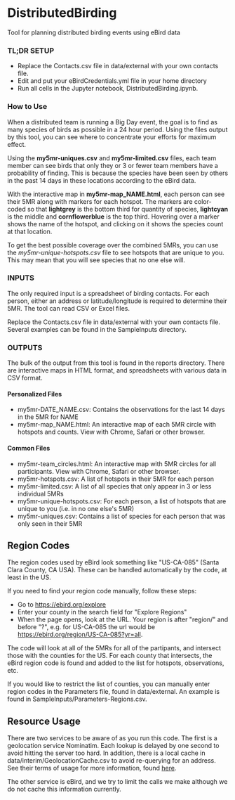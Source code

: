 # DistributedBirding
Tool for planning distributed birding events using eBird data

### TL;DR SETUP
- Replace the Contacts.csv file in data/external with your own contacts file.
- Edit and put your eBirdCredentials.yml file in your home directory 
- Run all cells in the Jupyter notebook, DistributedBirding.ipynb.

### How to Use

When a distributed team is running a Big Day event, the goal is to find as many
species of birds as possible in a 24 hour period. Using the files output by
this tool, you can see where to concentrate your efforts for maximum effect.

Using the __my5mr-uniques.csv__ and __my5mr-limited.csv__ files, each team member 
can see birds that only they or 3 or fewer team members have a probability
of finding. This is because the species have been seen by others in the past
14 days in these locations according to the eBird data.

With the interactive map in __my5mr-map_NAME.html__, each person can see their 
5MR along with markers for each hotspot. The markers are color-coded so that
**lightgrey** is the bottom third for quantity of species, 
**lightcyan** is the middle and **cornflowerblue** is the top third. Hovering
over a marker shows the name of the hotspot, and clicking on it shows the
species count at that location.

To get the best possible coverage over the combined 5MRs, you can use
the _my5mr-unique-hotspots.csv_ file to see hotspots that are unique to you.
This may mean that you will see species that no one else will.

### INPUTS

The only required input is a spreadsheet of birding contacts. For each person,
either an address or latitude/longitude is required to determine their 5MR.
The tool can read CSV or Excel files. 

Replace the Contacts.csv file in data/external with your own contacts file.
Several examples can be found in the SampleInputs directory.

### OUTPUTS

The bulk of the output from this tool is found in the reports directory. There
are interactive maps in HTML format, and spreadsheets with various data in
CSV format. 

#### Personalized Files  
- my5mr-DATE_NAME.csv: Contains the observations for the last 14 days in the 5MR for NAME    
- my5mr-map_NAME.html: An interactive map of each 5MR circle with 
hotspots and counts. View with Chrome, Safari or other browser.  
  

#### Common Files  
- my5mr-team_circles.html: An interactive map with 5MR circles for all participants.
View with Chrome, Safari or other browser.  
- my5mr-hotspots.csv: A list of hotspots in their 5MR for each person    
- my5mr-limited.csv: A list of all species that only appear in 3 or less individual 5MRs    
- my5mr-unique-hotspots.csv: For each person, a list of hotspots that are unique 
to you (i.e. in no one else's 5MR)
- my5mr-uniques.csv: Contains a list of species for each person that was only 
seen in their 5MR  


## Region Codes
The region codes used by eBird look something like "US-CA-085"
 (Santa Clara County, CA USA). These can be handled automatically by the code, at 
 least in the US.   
 
If you need to find your region code manually, follow these steps:
- Go to https://ebird.org/explore  
- Enter your county in the search field for "Explore Regions"  
- When the page opens, look at the URL. Your region is after "region/" and 
before "?", e.g. for US-CA-085 the url would be 
https://ebird.org/region/US-CA-085?yr=all.

The code will look at all of the 5MRs for all of the partipants, and intersect
those with the counties for the US. For each county that intersects, the eBird
region code is found and added to the list for hotspots, observations, etc.

If you would like to restrict the list of counties, you can manually enter 
region codes in the Parameters file, found in data/external. An example is
found in SampleInputs/Parameters-Regions.csv.

## Resource Usage
There are two services to be aware of as you run this code. The first is a
geolocation service Nominatim. Each lookup is delayed by one second to avoid
hitting the server too hard. In addition, there is a local cache in 
data/interim/GeolocationCache.csv to avoid re-querying for an address. See their 
terms of usage for more information, found 
[here](https://operations.osmfoundation.org/policies/nominatim/).

The other service is eBird, and we try to limit the calls we make although we
do not cache this information currently.
